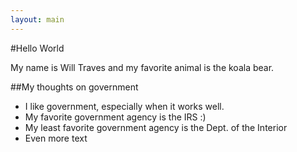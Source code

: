 ```yaml
---
layout: main
---
```


#Hello World

My name is Will Traves and my favorite animal is the koala bear. 

##My thoughts on government

* I like government, especially when it works well. 
* My favorite government agency is the IRS :)
* My least favorite government agency is the Dept. of the Interior
* Even more text
